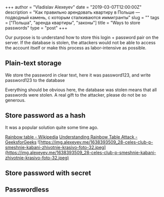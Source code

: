 +++
author = "Vladislav Alexeyev"
date = "2019-03-07T12:00:00Z"
description = "Как правильно арендовать квартиру в Польше — подводный камень, с которым сталкиваются иммигранты"
slug = ""
tags = ["Польша", "аренда квартиры", "законы"]
title = "Ways to store passwords"
type = "post"
+++

Our purpose is to understand how to store this login + password pair on the server. 
If the database is stolen, the attackers would not be able to access the account itself or make this process as labor-intensive as possible.


## Plain-text storage
We store the password in clear text, here it was password123, and write password123 to the database

Everything should be obvious here, the database was stolen means that all passwords were stolen.  A real gift to the attacker, please do not be so generous. 

## Store password as a hash 
It was a popular solution quite some time ago. 

[Rainbow table - Wikipedia](https://en.wikipedia.org/wiki/Rainbow_table)
[Understanding Rainbow Table Attack - GeeksforGeeks](https://www.geeksforgeeks.org/understanding-rainbow-table-attack/)
![https://img.alexeyev.me/1638393509_28-celes-club-p-smeshnie-kabani-zhivotnie-krasivo-foto-32.jpeg](https://img.alexeyev.me/1638393509_28-celes-club-p-smeshnie-kabani-zhivotnie-krasivo-foto-32.jpeg)
## Store password with secret 
## Passwordless 

